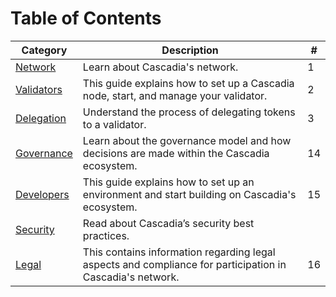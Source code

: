 # Table of Contents

<table data-header-hidden><thead><tr><th>Category</th><th>Description</th><th data-hidden>#</th></tr></thead><tbody><tr><td><a href="https://cascadia.gitbook.io/gitbook/network">Network</a></td><td>Learn about Cascadia's network.</td><td>1</td></tr><tr><td><a href="https://cascadia.gitbook.io/gitbook/validators">Validators</a></td><td>This guide explains how to set up a Cascadia node, start, and manage your validator.</td><td>2</td></tr><tr><td><a href="https://cascadia.gitbook.io/gitbook/delegation-process">Delegation</a></td><td>Understand the process of delegating tokens to a validator.</td><td>3</td></tr><tr><td><a href="https://app.gitbook.com/o/jDmpvbDAtnJ1TGayYaEK/s/Dq6LFg0O2NyDnI2BOc2L/~/changes/51/governance">Governance</a></td><td>Learn about the governance model and how decisions are made within the Cascadia ecosystem.</td><td>14</td></tr><tr><td><a href="https://cascadia.gitbook.io/gitbook/developers">Developers</a></td><td>This guide explains how to set up an environment and start building on Cascadia's ecosystem.</td><td>15</td></tr><tr><td><a href="https://cascadia.gitbook.io/gitbook/security">Security</a></td><td>Read about Cascadia’s security best practices.</td><td></td></tr><tr><td><a href="https://cascadia.gitbook.io/gitbook/legal">Legal</a></td><td>This contains information regarding legal aspects and compliance for participation in Cascadia's network.</td><td>16</td></tr></tbody></table>
